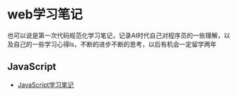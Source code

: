 # web学习笔记

也可以说是第一次代码规范化学习笔记，记录AI时代自己对程序员的一些理解，以及自己的一些学习心得ls，不断的进步不断的思考，以后有机会一定留学两年
## JavaScript
- [JavaScript学习笔记](JavaScript/JavaScript.md)
